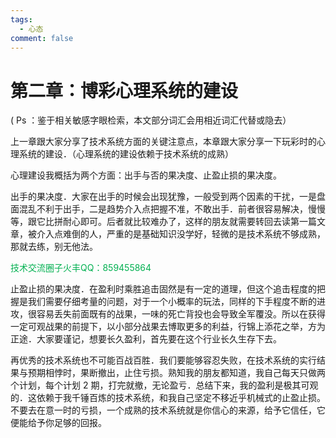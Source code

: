 ```yaml
---
tags:
  - 心态
comment: false
---
```

# 第二章：博彩心理系统的建设

( Ps ：鉴于相关敏感字眼检索，本文部分词汇会用相近词汇代替或隐去）

上一章跟大家分享了技术系统方面的关键注意点，本章跟大家分享一下玩彩时的心理系统的建设．（心理系统的建设依赖于技术系统的成熟）

心理建设我概括为两个方面：出手与否的果决度、止盈止损的果决度。

出手的果决度．大家在出手的时候会出现犹豫，一般受到两个因素的干扰，一是盘面混乱不利于出手，二是趋势介入点把握不准，不敢出手．前者很容易解决，慢慢等，跟它比拼耐心即可。后者就比较难办了，这样的朋友就需要转回去读第一篇文章，被介入点难倒的人，严重的是基础知识没学好，轻微的是技术系统不够成熟，那就去练，别无他法。

 <font color="#00b050">技术交流圈子火丰QQ：859455864</font>
 
止盈止损的果决度．在盈利时乘胜追击固然是有一定的道理，但这个追击程度的把握是我们需要仔细考量的问题，对于一个小概率的玩法，同样的下手程度不断的进攻，很容易丢失前面既有的战果，一味的死亡背投也会导致全军覆没。所以在获得一定可观战果的前提下，以小部分战果去博取更多的利益，行锦上添花之举，方为正途．大家要谨记，想要长久盈利，首先要在这个行业长久生存下去。

再优秀的技术系统也不可能百战百胜．我们要能够容忍失败，在技术系统的实行结果与预期相悖时，果断撤出，止住亏损。熟知我的朋友都知道，我自己每天只做两个计划，每个计划 2 期，打完就撤，无论盈亏．总结下来，我的盈利是极其可观的．这依赖于我千锤百炼的技术系统，和我自己坚定不移近乎机械式的止盈止损。不要去在意一时的亏损，一个成熟的技术系统就是你信心的来源，给予它信任，它便能给予你足够的回报。

